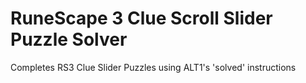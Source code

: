 # RuneScape 3 Clue Scroll Slider Puzzle Solver
Completes RS3 Clue Slider Puzzles using ALT1's 'solved' instructions
